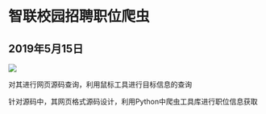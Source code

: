 # 智联校园招聘职位爬虫

## 2019年5月15日 

<img src="https://github.com/silence0628/Spiders/ZLZP/IMGs/UrlPageSourceCode.png">

对其进行网页源码查询，利用鼠标工具进行目标信息的查询

针对源码中，其网页格式源码设计，利用Python中爬虫工具库进行职位信息获取

